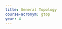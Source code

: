 ```yaml
---
title: General Topology
course-acronym: gtop
year: 4
---
```


<!-- Remove this comment and add a summary! -->

<!-- **Main topics**: -->